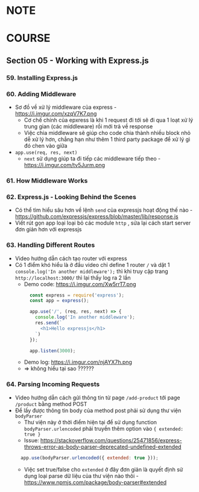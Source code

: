 # NOTE

# COURSE

## Section 05 - Working with Express.js

### 59. Installing Express.js

### 60. Adding Middleware

- Sơ đồ về xử lý middleware của express - https://i.imgur.com/xzqV7K7.png 
  - Cơ chế chính của epxress là khi 1 request đi tới sẽ đi qua 1 loạt xử lý trung gian (các middleware) rồi mới trả về response 
  - Việc chia middleware sẽ giúp cho code chia thành nhiều block nhỏ dễ xử lý hơn, chẳng hạn như thêm 1 third party package để xử lý gì đó chen vào giữa 
- `app.use(req, res, next)`
  - `next` sử dụng giúp ta đi tiếp các middleware tiếp theo - https://i.imgur.com/tv5Jurm.png 

### 61. How Middleware Works  

### 62. Express.js - Looking Behind the Scenes 

- Có thể tìm hiểu sâu hơn về lệnh `send` của expressjs hoạt động thế nào - https://github.com/expressjs/express/blob/master/lib/response.js 
- Viết rút gọn app loại loại bỏ các module `http` , sửa lại cách start server đơn giản hơn với expressjs

### 63. Handling Different Routes 

- Video hướng dẫn cách tạo router với express
- Có 1 điểm khó hiểu là ở đầu video chỉ define 1 router `/` và dặt 1 `console.log('In another middleware');` thì khi truy cập trang `http://localhost:3000/` thì lại thấy log ra 2 lần
  - Demo code: https://i.imgur.com/Xw5rrT7.png 
    ```javascript
      const express = require('express');
      const app = express();

      app.use('/', (req, res, next) => {
        console.log('In another middleware');
        res.send(`
          <h1>Hello expressjs</h1>
        `)
      });

      app.listen(3000);
    ```
  - Demo log: https://i.imgur.com/njAYX7h.png
  - => không hiểu tại sao ??????

### 64. Parsing Incoming Requests 

- Video hướng dẫn cách gửi thông tin từ page `/add-product` tới page `/product` bằng method POST
- Để lấy được thông tin body của method post phải sử dụng thư viện `bodyParser`
  - Thư viện này ở thời điểm hiện tại để sử dụng function `bodyParser.urlencoded` phải truyền thêm option vào `{ extended: true }`
  - Issue: https://stackoverflow.com/questions/25471856/express-throws-error-as-body-parser-deprecated-undefined-extended 
  ```javascript
    app.use(bodyParser.urlencoded({ extended: true }));
  ```
    - Việc set true/false cho `extended` ở đây đơn giản là quyết định sử dụng loại parse dữ liệu của thư viện nào thôi - https://www.npmjs.com/package/body-parser#extended 
